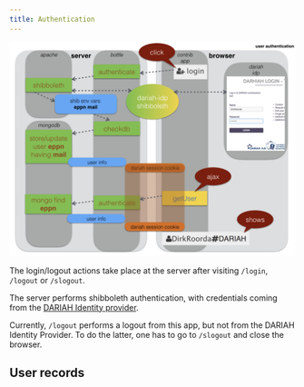 ```yaml
---
title: Authentication
---
```


![diag](design/design.003.jpeg)

The login/logout actions take place at the server after visiting `/login`,
`/logout` or `/slogout`.

The server performs shibboleth authentication, with credentials coming from the 
[DARIAH Identity provider](https://wiki.de.dariah.eu/display/publicde/DARIAH+AAI+Documentation).

Currently, `/logout` performs a logout from this app, but not from the DARIAH Identity Provider.
To do the latter, one has to go to `/slogout` and close the browser.

User records
-------------
